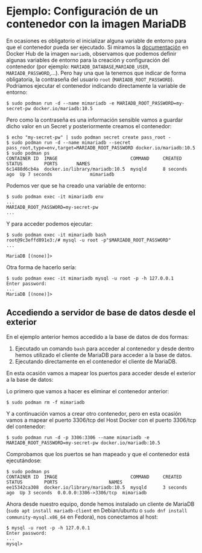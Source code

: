 # Ejemplo: Configuración de un contenedor con la imagen MariaDB

En ocasiones es obligatorio el inicializar alguna variable de entorno para que el contenedor pueda ser ejecutado. Si miramos la [documentación](https://hub.docker.com/_/mariadb) en Docker Hub de la imagen `mariadb`, observamos que podemos definir algunas variables de entorno para la creación y configuración del contenedor (por ejemplo: `MARIADB_DATABASE`,`MARIADB_USER`, `MARIADB_PASSWORD`,...). Pero hay una que la tenemos que indicar de forma obligatoria, la contraseña del usuario `root` (`MARIADB_ROOT_PASSWORD`). Podríamos ejecutar el contenedor indicando directamente la variable de entorno:

```
$ sudo podman run -d --name mimariadb -e MARIADB_ROOT_PASSWORD=my-secret-pw docker.io/mariadb:10.5
```

Pero como la contraseña es una información sensible vamos a guardar dicho valor en un Secret y posteriormente creamos el contenedor:

```
$ echo "my-secret-pw" | sudo podman secret create pass_root -
$ sudo podman run -d --name mimariadb --secret pass_root,type=env,target=MARIADB_ROOT_PASSWORD docker.io/mariadb:10.5
$ sudo podman ps
CONTAINER ID  IMAGE                           COMMAND     CREATED        STATUS        PORTS       NAMES
6c1488d6cb4a  docker.io/library/mariadb:10.5  mysqld      8 seconds ago  Up 7 seconds              mimariadb
```

Podemos ver que se ha creado una variable de entorno:

```
$ sudo podman exec -it mimariadb env
...
MARIADB_ROOT_PASSWORD=my-secret-pw
...
```

Y para acceder podemos ejecutar:

```
$ sudo podman exec -it mimariadb bash
root@9c3effd891e3:/# mysql -u root -p"$MARIADB_ROOT_PASSWORD" 
...

MariaDB [(none)]> 
```
Otra forma de hacerlo sería:

```
$ sudo podman exec -it mimariadb mysql -u root -p -h 127.0.0.1
Enter password: 
...
MariaDB [(none)]> 
```

## Accediendo a servidor de base de datos desde el exterior

En el ejemplo anterior hemos accedido a la base de datos de dos formas: 

1. Ejecutado un comando `bash` para acceder al contenedor y desde dentro hemos utilizado el cliente de MariaDB para acceder a la base de datos.
2. Ejecutando directamente en el contenedor el cliente de MariaDB.

En esta ocasión vamos a mapear los puertos para acceder desde el exterior a la base de datos:

Lo primero que vamos a hacer es eliminar el contenedor anterior:

``` 
$ sudo podman rm -f mimariadb
```

Y a continuación vamos a crear otro contenedor, pero en esta ocasión vamos a mapear el puerto 3306/tcp del Host Docker con el puerto 3306/tcp del contenedor:

``` 
$ sudo podman run -d -p 3306:3306 --name mimariadb -e MARIADB_ROOT_PASSWORD=my-secret-pw docker.io/mariadb:10.5
```

Comprobamos que los puertos se han mapeado y que el contenedor está ejecutándose:

```
$ sudo podman ps
CONTAINER ID  IMAGE                           COMMAND     CREATED        STATUS        PORTS                   NAMES
ee15342ca308  docker.io/library/mariadb:10.5  mysqld      3 seconds ago  Up 3 seconds  0.0.0.0:3306->3306/tcp  mimariadb
```

Ahora desde nuestro equipo, donde hemos instalado un cliente de MariaDB (`sudo apt install mariadb-client` en Debian/ubuntu o `sudo dnf install community-mysql.x86_64` en Fedora), nos conectamos al host:

```
$ mysql -u root -p -h 127.0.0.1
Enter password: 
...
mysql> 
```